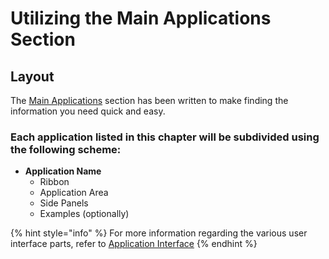 # Utilizing the Main Applications Section

## Layout

The [Main Applications](./) section has been written to make finding the information you need quick and easy. 

### Each application listed in this chapter will be subdivided using the following scheme:

* **Application Name**
  * Ribbon
  * Application Area
  * Side Panels
  * Examples \(optionally\)

{% hint style="info" %}
For more information regarding the various user interface parts, refer to [Application Interface](../untitled/application-interface.md)
{% endhint %}

